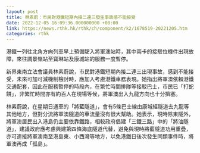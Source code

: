 ```yaml
---
layout: post
title: 林素蔚：市民對港鐵短期內接二連三發生事故感不能接受
date: 2022-12-05 16:09:36.000000000 +08:00
link: https://news.rthk.hk/rthk/ch/component/k2/1678519-20221205.htm
categories: rthk
---
```


港鐵一列往北角方向列車早上預備駛入將軍澳站時，其中兩卡的接駁位機件出現故障，來往調景嶺站至寶琳站及康城站的服務一度暫停。

新界東南立法會議員林素蔚說，市民對港鐵短期內接二連三出現事故，感到不能接受，未來可加可減機制檢討時，應加入考慮港鐵車務表現。她指出將軍澳依賴港鐵交通配套，因此在服務暫停的時段內，在繁忙時間排隊等接駁巴士，市民已「打蛇餅」，非繁忙時間亦有約百人在現場等候，將軍澳出入九龍方向也十分擠塞。

林素蔚說，在星期日通車的「將藍隧道」，會有5條巴士線由康城經隧道去九龍等其他地方，但對分流將軍澳隧道的車流量沒有很大幫助。她表示，現時除東隧外，將軍澳居民出入港島仍主要依靠鐵路，相較政府倡建「三鐵三路」中的「將油隧道」，建議政府應考慮興建第四條海底隧道代替，避免與現時將藍隧道功用重疊，亦可連接將軍澳南至港島東、小西灣等地方，以免港鐵日後次發生同類事件時，將軍澳再成「孤島」。
